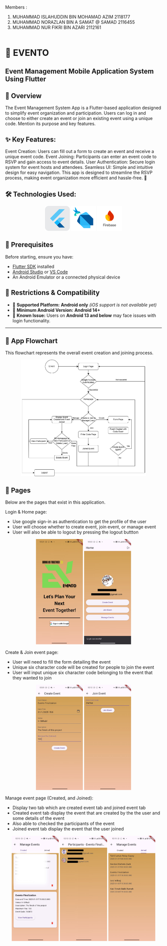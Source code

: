 Members :
1)  MUHAMMAD ISLAHUDDIN BIN MOHAMAD AZIM 2118177
2)  MUHAMMAD NORAZLAN BIN A SAMAT @ SAMAD 2116455
3) MUHAMMAD NUR FIKRI BIN AZARI 2112161
<br><br>
# 📱 EVENTO 
## Event Management Mobile Application System Using Flutter

## 📌 Overview
The Event Management System App is a Flutter-based application designed to simplify event organization and participation. Users can log in and choose to either create an event or join an existing event using a unique code.
Mention its purpose and key features.

## ✨ Key Features:
Event Creation: Users can fill out a form to create an event and receive a unique event code.
Event Joining: Participants can enter an event code to RSVP and gain access to event details.
User Authentication: Secure login system for event hosts and attendees.
Seamless UI: Simple and intuitive design for easy navigation.
This app is designed to streamline the RSVP process, making event organization more efficient and hassle-free. 🚀

## 🛠️ Technologies Used:
<p align="center">
  <img src="readme_assets/flutter icon.png" alt="Flutter" width="80"/>
  <img src="readme_assets/dart icon.png" alt="Dart" width="80"/>
  <img src="readme_assets/firebase icon.png" alt="Firebase" width="80"/>
</p>

## 📌 Prerequisites
Before starting, ensure you have:
- [Flutter SDK](https://flutter.dev/docs/get-started/install) installed
- [Android Studio](https://developer.android.com/studio) or [VS Code](https://code.visualstudio.com/)
- An Android Emulator or a connected physical device

## 🚫 Restrictions & Compatibility

- 📱 **Supported Platform:** **Android only** *(iOS support is not available yet)*
- 🔢 **Minimum Android Version:** **Android 14+**
- 🚧 **Known Issue:** Users on **Android 13 and below** may face issues with login functionality.

---

## 🔄 App Flowchart
This flowchart represents the overall event creation and joining process.
<p align="center">
  <img src="readme_assets/Flowchart.png" alt="Event Flowchart" width="80%"/>
</p>

## 📄 Pages
Below are the pages that exist in this application.

Login & Home page: <br>
- Use google sign-in as authentication to get the profile of the user <br>
- User will choose whether to create event, join event, or manage event <br>
- User will also be able to logout by pressing the logout buttton <br>
<p align="center">
  <img src="readme_assets/Loginpage.jpg" alt="Login Page" width="30%"/>
  <img src="readme_assets/Homepage.jpg" alt="Home Page" width="30%"/>
</p>

Create & Join event page: <br>
- User will need to fill the form detailing the event <br>
- Unique six character code will be created for people to join the event <br>
- User will input unique six character code belonging to the event that they wanted to join <br>
<p align="center">
  <img src="readme_assets/Create Event.jpg" alt="Create Event Page" width="30%"/>
  <img src="readme_assets/Join Event.jpg" alt="Join Event Page" width="30%"/>
</p>

Manage event page (Created, and Joined): <br>
- Display two tab which are created event tab and joined event tab <br>
- Created event tab display the event that are created by the the user and some details of the event <br>
- Also able to checked the participants of the event <br>
- Joined event tab display the event that the user joined <br>
<p align="center">
  <img src="readme_assets/Manage Event Created.jpg" alt="Manage Event Page(Created Event Tab)" width="30%"/>
  <img src="readme_assets/Participant list.jpg" alt="Manage Event Page(Created Event Tab)" width="30%"/>
  <img src="readme_assets/Manage Event Joined.jpg" alt="Manage Event Page(Joined Event Tab)" width="30%"/>
</p> 
